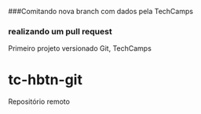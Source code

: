 ###Comitando nova branch com dados pela TechCamps
### realizando um pull request
Primeiro projeto versionado Git, TechCamps
# tc-hbtn-git
Repositório remoto
